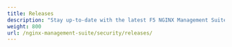 ```yaml
---
title: Releases
description: "Stay up-to-date with the latest F5 NGINX Management Suite Security Monitoring releases."
weight: 800
url: /nginx-management-suite/security/releases/
---
```


